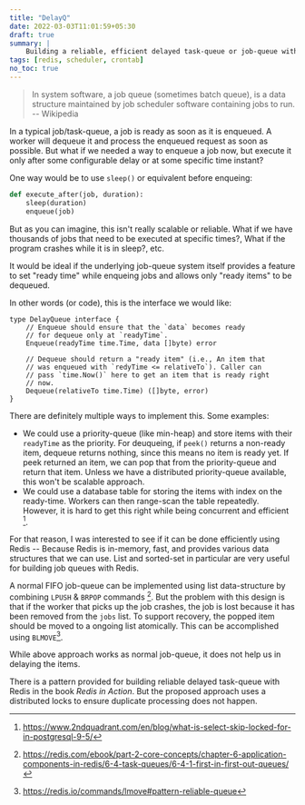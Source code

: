 ```yaml
---
title: "DelayQ"
date: 2022-03-03T11:01:59+05:30
draft: true
summary: |
    Building a reliable, efficient delayed task-queue or job-queue with Redis.
tags: [redis, scheduler, crontab]
no_toc: true
---
```


> In system software, a job queue (sometimes batch queue), is a data structure maintained by job scheduler software containing jobs to run. -- Wikipedia

In a typical job/task-queue, a job is ready as soon as it is enqueued. A worker will dequeue it and process the enqueued request as soon as possible. But what if we needed a way to enqueue a job now, but execute it only after some configurable delay or at some specific time instant?

One way would be to use `sleep()` or equivalent before enqueing:

```python
def execute_after(job, duration):
    sleep(duration)
    enqueue(job)
```

But as you can imagine, this isn't really scalable or reliable. What if we have thousands of jobs that need to be executed at specific times?, What if the program crashes while it is in sleep?, etc.

It would be ideal if the underlying job-queue system itself provides a feature to set "ready time" while enqueing jobs and allows only "ready items" to be dequeued. 

In other words (or code), this is the interface we would like:

```golang
type DelayQueue interface {
    // Enqueue should ensure that the `data` becomes ready 
    // for dequeue only at `readyTime`.
    Enqueue(readyTime time.Time, data []byte) error

    // Dequeue should return a "ready item" (i.e., An item that
    // was enqueued with `redyTime <= relativeTo`). Caller can 
    // pass `time.Now()` here to get an item that is ready right
    // now.
    Dequeue(relativeTo time.Time) ([]byte, error)
}
```

There are definitely multiple ways to implement this. Some examples:

* We could use a priority-queue (like min-heap) and store items with their `readyTime` as the priority. For deuqueing, if `peek()` returns a non-ready item, dequeue returns nothing, since this means no item is ready yet. If peek returned an item, we can pop that from the priority-queue and return that item. Unless we have a distributed priority-queue available, this won't be scalable approach.
* We could use a database table for storing the items with index on the ready-time.
Workers can then range-scan the table repeatedly. However, it is hard to get this right while
being concurrent and efficient [^2].

For that reason, I was interested to see if it can be done efficiently using Redis -- Because Redis is in-memory, fast, and provides various data structures that we can use. List and sorted-set in particular are very useful for building job queues with Redis.

A normal FIFO job-queue can be implemented using list data-structure by combining `LPUSH` &
`BRPOP` commands [^3]. But the problem with this design is that if the worker that picks up
the job crashes, the job is lost because it has been removed from the `jobs` list. To support
recovery, the popped item should be moved to a ongoing list atomically. This can be accomplished
using `BLMOVE`[^4].

While above approach works as normal job-queue, it does not help us in delaying the items.

There is a pattern provided for building reliable delayed task-queue with Redis in the book
*Redis in Action*. But the proposed approach uses a distributed locks to ensure duplicate
processing does not happen.

[^1]: https://redis.io/topics/benchmarks
[^2]: https://www.2ndquadrant.com/en/blog/what-is-select-skip-locked-for-in-postgresql-9-5/
[^3]: https://redis.com/ebook/part-2-core-concepts/chapter-6-application-components-in-redis/6-4-task-queues/6-4-1-first-in-first-out-queues/
[^4]: https://redis.io/commands/lmove#pattern-reliable-queue
